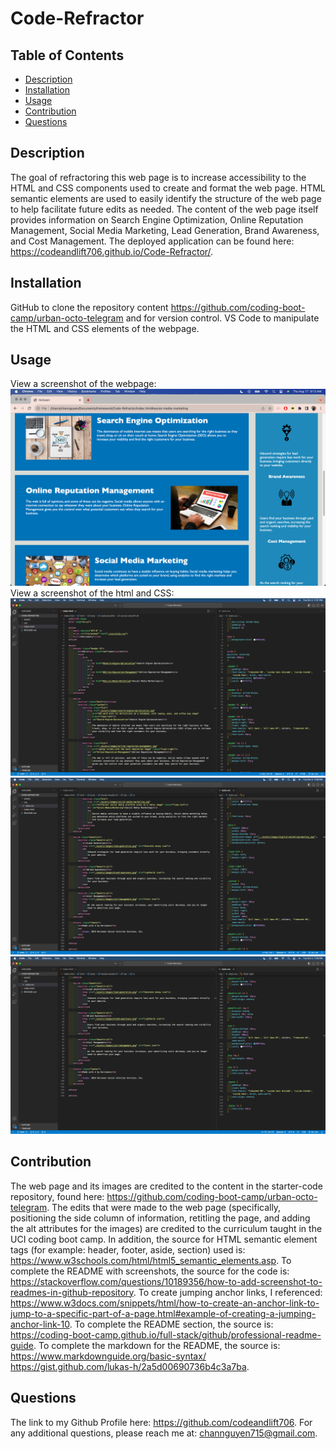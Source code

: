 # Code-Refractor

## Table of Contents
- [Description](#description)
- [Installation](#installation)
- [Usage](#usage)
- [Contribution](#contribution)
- [Questions](#questions)

## Description
The goal of refractoring this web page is to increase accessibility to the HTML and CSS components used to create and format the web page. HTML semantic elements are used to easily identify the structure of the web page to help facilitate future edits as needed. The content of the web page itself provides information on Search Engine Optimization, Online Reputation Management, Social Media Marketing, Lead Generation, Brand Awareness, and Cost Management. 
The deployed application can be found here: https://codeandlift706.github.io/Code-Refractor/.

## Installation
GitHub to clone the repository content https://github.com/coding-boot-camp/urban-octo-telegram and for version control. 
VS Code to manipulate the HTML and CSS elements of the webpage.

## Usage
View a screenshot of the webpage:
![ScreenShot of Horiseon page](assets/screenshots/Screenshot-Horiseon.png)
View a screenshot of the html and CSS:
![ScreenShot of html and CSS](assets/screenshots/htmlCssOneScreenshot.png)
![Second ScreenShot of html and CSS](assets/screenshots/htmlCssTwoScreenshot.png)
![Third ScreenShot of html and CSS](assets/screenshots/htmlCssThreeScreenshot.png)

## Contribution
The web page and its images are credited to the content in the starter-code repository, found here: https://github.com/coding-boot-camp/urban-octo-telegram.
The edits that were made to the web page (specifically, positioning the side column of information, retitling the page, and adding the alt attributes for the images) are credited to the curriculum taught in the UCI coding boot camp. In addition, the source for HTML semantic element tags (for example: header, footer, aside, section) used is: https://www.w3schools.com/html/html5_semantic_elements.asp. To complete the README with screenshots, the source for the code is: https://stackoverflow.com/questions/10189356/how-to-add-screenshot-to-readmes-in-github-repository. To create jumping anchor links, I referenced: https://www.w3docs.com/snippets/html/how-to-create-an-anchor-link-to-jump-to-a-specific-part-of-a-page.html#example-of-creating-a-jumping-anchor-link-10.
To complete the README section, the source is: https://coding-boot-camp.github.io/full-stack/github/professional-readme-guide.
To complete the markdown for the README, the source is: https://www.markdownguide.org/basic-syntax/
https://gist.github.com/lukas-h/2a5d00690736b4c3a7ba.

## Questions
The link to my Github Profile here: https://github.com/codeandlift706.
For any additional questions, please reach me at: channguyen715@gmail.com.